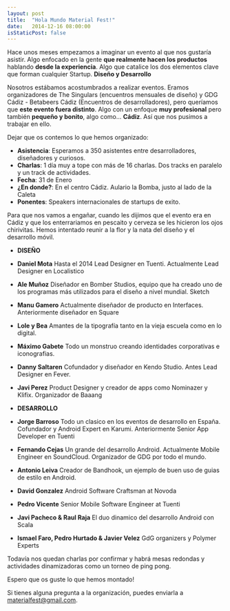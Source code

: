 ```yaml
---
layout: post
title:  "Hola Mundo Material Fest!"
date:   2014-12-16 08:00:00
isStaticPost: false
---
```


Hace unos meses empezamos a imaginar un evento al que nos gustaría asistir. Algo enfocado en la gente **que realmente hacen los productos** hablando **desde la experiencia**. Algo que catalice los dos elementos clave que forman cualquier Startup. **Diseño y Desarrollo**

Nosotros estábamos acostumbrados a realizar eventos. Eramos organizadores de The Singulars (encuentros mensuales de diseño) y GDG Cádiz - Betabeers Cádiz (Encuentros de desarrolladores), pero queríamos que **este evento fuera distinto**. Algo con un enfoque **muy profesional** pero también **pequeño y bonito**, algo como... **Cádiz**. Así que nos pusimos a trabajar en ello.

Dejar que os contemos lo que hemos organizado:

* **Asistencia**: Esperamos a 350 asistentes entre desarrolladores, diseñadores y curiosos.
* **Charlas**: 1 día muy a tope con más de 16 charlas. Dos tracks en paralelo y un track de actividades.
* **Fecha**: 31 de Enero
* **¿En donde?**: En el centro Cádiz. Aulario la Bomba, justo al lado de la Caleta
* **Ponentes**: Speakers internacionales de startups de exito.

Para que nos vamos a engañar, cuando les dijimos que el evento era en Cádiz y que los enterrariamos en pescaito y cerveza se les hicieron los ojos chirivitas. Hemos intentado reunir a la flor y la nata del diseño y el desarrollo móvil.

* **DISEÑO** <br>

* **Daniel Mota** Hasta el 2014 Lead Designer en Tuenti. Actualmente Lead Designer en Localistico
* **Ale Muñoz** Diseñador en Bomber Studios, equipo que ha creado uno de los programas más utilizados para el diseño a nivel mundial. Sketch
* **Manu Gamero** Actualmente diseñador de producto en Interfaces. Anteriormente diseñador en Square
* **Lole y Bea** Amantes de la tipografía tanto en la vieja escuela como en lo digital.
* **Máximo Gabete** Todo un monstruo creando identidades corporativas e iconografias.
* **Danny Saltaren** Cofundador y diseñador en Kendo Studio. Antes Lead Designer en Fever.
* **Javi Perez** Product Designer y creador de apps como Nominazer y Klifix. Organizador de Baaang

* **DESARROLLO** <br>

* **Jorge Barroso** Todo un clasico en los eventos de desarrollo en España. Cofundador y Android Expert en Karumi. Anteriormente Senior App Developer en Tuenti
* **Fernando Cejas** Un grande del desarrollo Android. Actualmente Mobile Engineer en SoundCloud. Organizador de GDG por todo el mundo.
* **Antonio Leiva** Creador de Bandhook, un ejemplo de buen uso de guias de estilo en Android.
* **David Gonzalez** Android Software Craftsman at Novoda
* **Pedro Vicente** Senior Mobile Software Engineer at Tuenti
* **Javi Pacheco & Raul Raja** El duo dinamico del desarrollo Android con Scala
* **Ismael Faro, Pedro Hurtado & Javier Velez** GdG organizers y Polymer Experts

Todavía nos quedan charlas por confirmar y habrá mesas redondas y actividades dinamizadoras como un torneo de ping pong.

Espero que os guste lo que hemos montado!

Si tienes alguna pregunta a la organización, puedes enviarla a materialfest@gmail.com.